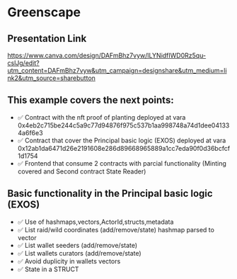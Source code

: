 # Greenscape

## Presentation Link
https://www.canva.com/design/DAFmBhz7vyw/lLYNidfIWD0Rz5qu-cslJg/edit?utm_content=DAFmBhz7vyw&utm_campaign=designshare&utm_medium=link2&utm_source=sharebutton

## This example covers the next points:
- ✅ Contract with the nft proof of planting deployed at vara 0x4eb2c715be244c5a9c77d94876f975c537b1aa998748a74d1dee041334a6f6e3
- ✅ Contract that cover the Principal basic logic (EXOS) deployed at vara 0x12ab1da6471d26e2191608e286d89668965889a1cc7eda90f0d36bcfcf1d1754
- ✅ Frontend that consume 2 contracts with parcial functionality (Minting covered and Second contract State Reader) 


## Basic functionality in the Principal basic logic (EXOS)
- ✅ Use of hashmaps,vectors,ActorId,structs,metadata
- ✅ List raid/wild coordinates (add/remove/state) hashmap parsed to vector
- ✅ List wallet seeders (add/remove/state)
- ✅ List wallets curators (add/remove/state)
- ✅ Avoid duplicity in wallets vectors
- ✅ State in a STRUCT



